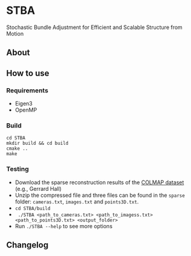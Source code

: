 # STBA
Stochastic Bundle Adjustment for Efficient and Scalable Structure from Motion

## About





## How to use

### Requirements

* Eigen3
* OpenMP 

### Build
 
 ```
 cd STBA
 mkdir build && cd build
 cmake ..
 make
 ```

### Testing

* Download the sparse reconstruction results of the [COLMAP dataset](https://colmap.github.io/datasets.html) (e.g., Gerrard Hall)
* Unzip the compressed file and three files can be found in the `sparse` folder: `cameras.txt`, `images.txt` and `points3D.txt`.
* ``` cd STBA/build ```
* ``` ./STBA <path_to_cameras.txt> <path_to_imagess.txt>  <path_to_points3D.txt> <output_folder>```
* Run ```./STBA --help``` to see more options




## Changelog